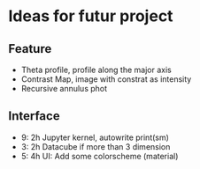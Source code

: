 # Ideas for futur project

## Feature

* Theta profile, profile along the major axis
* Contrast Map, image with constrat as intensity
* Recursive annulus phot

## Interface

* 9: 2h Jupyter kernel, autowrite print(sm)
* 3: 2h Datacube if more than 3 dimension
* 5: 4h UI: Add some colorscheme (material)
